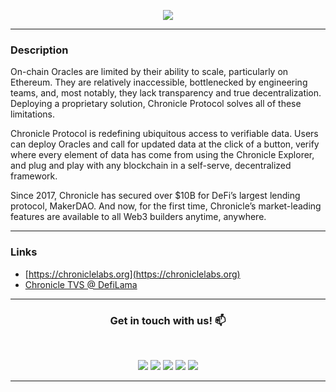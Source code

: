 <p align="center">
  <img src="https://cdn.chroniclelabs.io/assets/logo-title-green.png" />
</p>

<hr>

### ****Description****

On-chain Oracles are limited by their ability to scale, particularly on Ethereum. They are relatively inaccessible, bottlenecked by engineering teams, and, most notably, they lack transparency and true decentralization. Deploying a proprietary solution, Chronicle Protocol solves all of these limitations. 

Chronicle Protocol is redefining ubiquitous access to verifiable data. Users can deploy Oracles and call for updated data at the click of a button, verify where every element of data has come from using the Chronicle Explorer, and plug and play with any blockchain in a self-serve, decentralized framework. 

Since 2017, Chronicle has secured over $10B for DeFi’s largest lending protocol, MakerDAO. And now, for the first time, Chronicle’s market-leading features are available to all Web3 builders anytime, anywhere.

<hr>

### ****Links****

- [https://chroniclelabs.org](https://chroniclelabs.org)
- [Chronicle TVS @ DefiLama](https://defillama.com/oracles/Chronicle)

<hr>

<h3 align="center"> Get in touch with us! 📫 </h3>
<br />
<p align="center">
<a href="https://discord.com/invite/CjgvJ9EspJ"><img src="https://img.shields.io/badge/discord-%4720891.svg?&style=for-the-badge&logo=discord&logoColor=white"/></a>
<a href="https://twitter.com/ChronicleLabs"><img src="https://img.shields.io/badge/twitter-%4720891.svg?&style=for-the-badge&logo=twitter&logoColor=white"/></a>
<a href="https://medium.com/@ChronicleProtocol"><img src="https://img.shields.io/badge/medium-%4720891.svg?&style=for-the-badge&logo=medium&logoColor=white"/></a>
<a href="https://www.linkedin.com/company/chronicle-labs/"><img src="https://img.shields.io/badge/linkedin-%4720891.svg?&style=for-the-badge&logo=linkedin&logoColor=white"/></a>
<a href="mailto:hello@chroniclelabs.org"><img src="https://img.shields.io/badge/-Email%20Us-%4720891?&style=for-the-badge&logo=gmail&logoColor=white"/></a>

</p>

<hr>